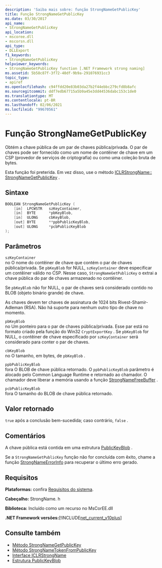 ```yaml
---
description: 'Saiba mais sobre: função StrongNameGetPublicKey'
title: Função StrongNameGetPublicKey
ms.date: 03/30/2017
api_name:
- StrongNameGetPublicKey
api_location:
- mscoree.dll
- mscorsn.dll
api_type:
- DLLExport
f1_keywords:
- StrongNameGetPublicKey
helpviewer_keywords:
- StrongNameGetPublicKey function [.NET Framework strong naming]
ms.assetid: 5b58c87f-3f72-40df-9b9a-291076931cc3
topic_type:
- apiref
ms.openlocfilehash: c94ffdd20e83b03da27b2f44ebbc279cfd8b8afc
ms.sourcegitcommit: ddf7edb67715a5b9a45e3dd44536dabc153c1de0
ms.translationtype: MT
ms.contentlocale: pt-BR
ms.lasthandoff: 02/06/2021
ms.locfileid: "99670561"
---
```

# <a name="strongnamegetpublickey-function"></a>Função StrongNameGetPublicKey

Obtém a chave pública de um par de chaves pública/privada. O par de chaves pode ser fornecido como um nome de contêiner de chave em um CSP (provedor de serviços de criptografia) ou como uma coleção bruta de bytes.  
  
 Esta função foi preterida. Em vez disso, use o método [ICLRStrongName:: StrongNameGetPublicKey](../hosting/iclrstrongname-strongnamegetpublickey-method.md) .  
  
## <a name="syntax"></a>Sintaxe  
  
```cpp  
BOOLEAN StrongNameGetPublicKey (
    [in]  LPCWSTR   szKeyContainer,  
    [in]  BYTE      *pbKeyBlob,  
    [in]  ULONG     cbKeyBlob,  
    [out] BYTE      **ppbPublicKeyBlob,  
    [out] ULONG     *pcbPublicKeyBlob  
);  
```  
  
## <a name="parameters"></a>Parâmetros  

 `szKeyContainer`  
 no O nome do contêiner de chave que contém o par de chaves pública/privada. Se `pbKeyBlob` for NULL, `szKeyContainer` deve especificar um contêiner válido no CSP. Nesse caso, `StrongNameGetPublicKey` o extrai a chave pública do par de chaves armazenado no contêiner.  
  
 Se `pbKeyBlob` não for NULL, o par de chaves será considerado contido no BLOB (objeto binário grande) de chave.  
  
 As chaves devem ter chaves de assinatura de 1024 bits Rivest-Shamir-Adleman (RSA). Não há suporte para nenhum outro tipo de chave no momento.  
  
 `pbKeyBlob`  
 no Um ponteiro para o par de chaves pública/privada. Esse par está no formato criado pela função do Win32 `CryptExportKey` . Se `pbKeyBlob` for NULL, o contêiner de chave especificado por `szKeyContainer` será considerado para conter o par de chaves.  
  
 `cbKeyBlob`  
 no O tamanho, em bytes, de `pbKeyBlob` .  
  
 `ppbPublicKeyBlob`  
 fora O BLOB de chave pública retornado. O `ppbPublicKeyBlob` parâmetro é alocado pelo Common Language Runtime e retornado ao chamador. O chamador deve liberar a memória usando a função [StrongNameFreeBuffer](strongnamefreebuffer-function.md) .  
  
 `pcbPublicKeyBlob`  
 fora O tamanho do BLOB de chave pública retornado.  
  
## <a name="return-value"></a>Valor retornado  

 `true` após a conclusão bem-sucedida; caso contrário, `false` .  
  
## <a name="remarks"></a>Comentários  

 A chave pública está contida em uma estrutura [PublicKeyBlob](publickeyblob-structure.md) .  
  
 Se a `StrongNameGetPublicKey` função não for concluída com êxito, chame a função [StrongNameErrorInfo](strongnameerrorinfo-function.md) para recuperar o último erro gerado.  
  
## <a name="requirements"></a>Requisitos  

 **Plataformas:** confira [Requisitos do sistema](../../get-started/system-requirements.md).  
  
 **Cabeçalho:** StrongName. h  
  
 **Biblioteca:** Incluído como um recurso no MsCorEE.dll  
  
 **.NET Framework versões:**[!INCLUDE[net_current_v10plus](../../../../includes/net-current-v10plus-md.md)]  
  
## <a name="see-also"></a>Consulte também

- [Método StrongNameGetPublicKey](../hosting/iclrstrongname-strongnamegetpublickey-method.md)
- [Método StrongNameTokenFromPublicKey](../hosting/iclrstrongname-strongnametokenfrompublickey-method.md)
- [Interface ICLRStrongName](../hosting/iclrstrongname-interface.md)
- [Estrutura PublicKeyBlob](publickeyblob-structure.md)
